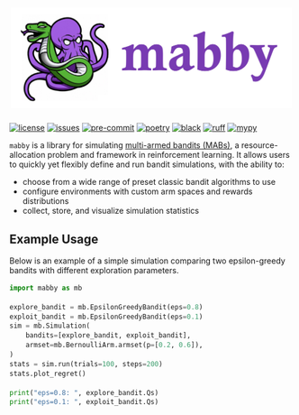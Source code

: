 <h1 align="center">
<img src="https://raw.githubusercontent.com/ew2664/mabby/main/assets/mabby-logo-title.jpg" width="500">
</h1>

[![license](https://img.shields.io/github/license/ew2664/mabby)](https://github.com/ew2664/mabby/blob/main/LICENSE)
[![issues](https://img.shields.io/github/issues/ew2664/mabby)](https://github.com/ew2664/mabby/issues)
[![pre-commit](https://img.shields.io/badge/pre--commit-enabled-brightgreen?logo=pre-commit&logoColor=white)](https://github.com/pre-commit/pre-commit)
[![poetry](https://img.shields.io/badge/packaging-poetry-008adf)](https://python-poetry.org/)
[![black](https://img.shields.io/badge/code%20style-black-000000)](https://github.com/psf/black)
[![ruff](https://img.shields.io/endpoint?url=https://raw.githubusercontent.com/charliermarsh/ruff/main/assets/badge/v1.json)](https://github.com/charliermarsh/ruff)
[![mypy](http://www.mypy-lang.org/static/mypy_badge.svg)](http://mypy-lang.org/)

`mabby` is a library for simulating [multi-armed bandits (MABs)](https://en.wikipedia.org/wiki/Multi-armed_bandit), a resource-allocation problem and framework in reinforcement learning. It allows users to quickly yet flexibly define and run bandit simulations, with the ability to:

- choose from a wide range of preset classic bandit algorithms to use
- configure environments with custom arm spaces and rewards distributions
- collect, store, and visualize simulation statistics

## Example Usage

Below is an example of a simple simulation comparing two epsilon-greedy bandits with different exploration parameters.

```python
import mabby as mb

explore_bandit = mb.EpsilonGreedyBandit(eps=0.8)
exploit_bandit = mb.EpsilonGreedyBandit(eps=0.1)
sim = mb.Simulation(
    bandits=[explore_bandit, exploit_bandit],
    armset=mb.BernoulliArm.armset(p=[0.2, 0.6]),
)
stats = sim.run(trials=100, steps=200)
stats.plot_regret()

print("eps=0.8: ", explore_bandit.Qs)
print("eps=0.1: ", exploit_bandit.Qs)
```
